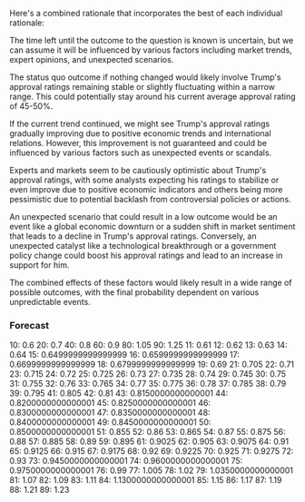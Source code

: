 Here's a combined rationale that incorporates the best of each individual rationale:

The time left until the outcome to the question is known is uncertain, but we can assume it will be influenced by various factors including market trends, expert opinions, and unexpected scenarios.

The status quo outcome if nothing changed would likely involve Trump's approval ratings remaining stable or slightly fluctuating within a narrow range. This could potentially stay around his current average approval rating of 45-50%.

If the current trend continued, we might see Trump's approval ratings gradually improving due to positive economic trends and international relations. However, this improvement is not guaranteed and could be influenced by various factors such as unexpected events or scandals.

Experts and markets seem to be cautiously optimistic about Trump's approval ratings, with some analysts expecting his ratings to stabilize or even improve due to positive economic indicators and others being more pessimistic due to potential backlash from controversial policies or actions.

An unexpected scenario that could result in a low outcome would be an event like a global economic downturn or a sudden shift in market sentiment that leads to a decline in Trump's approval ratings. Conversely, an unexpected catalyst like a technological breakthrough or a government policy change could boost his approval ratings and lead to an increase in support for him.

The combined effects of these factors would likely result in a wide range of possible outcomes, with the final probability dependent on various unpredictable events.

### Forecast

10: 0.6
20: 0.7
40: 0.8
60: 0.9
80: 1.05
90: 1.25
11: 0.61
12: 0.62
13: 0.63
14: 0.64
15: 0.6499999999999999
16: 0.6599999999999999
17: 0.6699999999999999
18: 0.6799999999999999
19: 0.69
21: 0.705
22: 0.71
23: 0.715
24: 0.72
25: 0.725
26: 0.73
27: 0.735
28: 0.74
29: 0.745
30: 0.75
31: 0.755
32: 0.76
33: 0.765
34: 0.77
35: 0.775
36: 0.78
37: 0.785
38: 0.79
39: 0.795
41: 0.805
42: 0.81
43: 0.8150000000000001
44: 0.8200000000000001
45: 0.8250000000000001
46: 0.8300000000000001
47: 0.8350000000000001
48: 0.8400000000000001
49: 0.8450000000000001
50: 0.8500000000000001
51: 0.855
52: 0.86
53: 0.865
54: 0.87
55: 0.875
56: 0.88
57: 0.885
58: 0.89
59: 0.895
61: 0.9025
62: 0.905
63: 0.9075
64: 0.91
65: 0.9125
66: 0.915
67: 0.9175
68: 0.92
69: 0.9225
70: 0.925
71: 0.9275
72: 0.93
73: 0.9450000000000001
74: 0.9600000000000001
75: 0.9750000000000001
76: 0.99
77: 1.005
78: 1.02
79: 1.0350000000000001
81: 1.07
82: 1.09
83: 1.11
84: 1.1300000000000001
85: 1.15
86: 1.17
87: 1.19
88: 1.21
89: 1.23